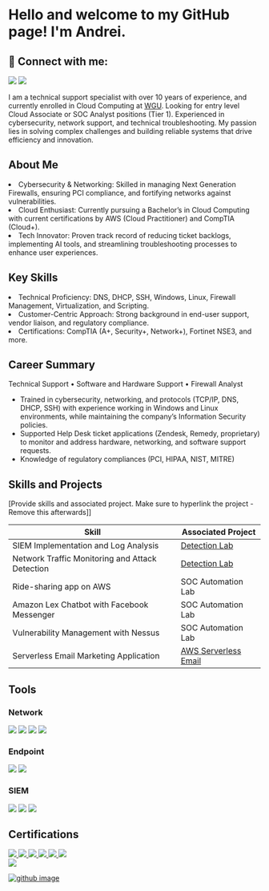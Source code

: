 # Hello and welcome to my GitHub page! I'm Andrei.

<h2> 🤳 Connect with me:</h2>
<a href="https://linkedin.com/in/andrei-sims-ab040426"><img src="https://img.shields.io/badge/-LinkedIn-0072b1?&style=for-the-badge&logo=linkedin&logoColor=white" /></a>
<a href="mailto:sims.andrei@gmail.com"><img src="https://img.shields.io/badge/-email-777BB4?&style=for-the-badge&logo=gmail&logoColor=green" /></a>

I am a technical support specialist with over 10 years of experience, and currently enrolled in Cloud Computing at <a href="https://www.wgu.edu/online-it-degrees/cloud-computing-bachelors-program.html">WGU</a>. Looking for entry level Cloud Associate or SOC Analyst positions (Tier 1). Experienced in cybersecurity, network support, and technical troubleshooting. My passion lies in solving complex challenges and building reliable systems that drive efficiency and innovation.

## About Me
<li>Cybersecurity & Networking: Skilled in managing Next Generation Firewalls, ensuring PCI compliance, and fortifying networks against vulnerabilities.</li>
<li>Cloud Enthusiast: Currently pursuing a Bachelor’s in Cloud Computing with current certifications by AWS (Cloud Practitioner) and CompTIA (Cloud+).</li>
<li>Tech Innovator: Proven track record of reducing ticket backlogs, implementing AI tools, and streamlining troubleshooting processes to enhance user experiences.</li>

## Key Skills
<li>Technical Proficiency: DNS, DHCP, SSH, Windows, Linux, Firewall Management, Virtualization, and Scripting.</li>
<li>Customer-Centric Approach: Strong background in end-user support, vendor liaison, and regulatory compliance.</li>
<li>Certifications: CompTIA (A+, Security+, Network+), Fortinet NSE3, and more.</li>


## Career Summary
<div>
  Technical Support • Software and Hardware Support • Firewall Analyst
 <ul>
  <li>Trained in cybersecurity, networking, and protocols (TCP/IP, DNS, DHCP, SSH) with experience working in Windows and Linux environments, while maintaining the company’s Information Security policies.</li>
<li>Supported Help Desk ticket applications (Zendesk, Remedy, proprietary) to monitor and address hardware, networking, and software support requests.</li>
<li>Knowledge of regulatory compliances (PCI, HIPAA, NIST, MITRE)</li>
 </ul>
</div>


## Skills and Projects
[Provide skills and associated project. Make sure to hyperlink the project - Remove this afterwards]]

| Skill                                         | Associated Project         |
|-----------------------------------------------|----------------------------|
| SIEM Implementation and Log Analysis          | <a href="https://google.com">Detection Lab</a>|
| Network Traffic Monitoring and Attack Detection | <a href="https://google.com">Detection Lab</a>|
| Ride-sharing app on AWS                       | SOC Automation Lab|
| Amazon Lex Chatbot with Facebook Messenger    | SOC Automation Lab|
| Vulnerability Management with Nessus          | SOC Automation Lab|
| Serverless Email Marketing Application | <a href="https://github.com/andreisims/Serverless-Email-Marketing-Application-on-AWS">AWS Serverless Email</a>|

## Tools

### Network
<div>
    <img src="https://img.shields.io/badge/-Wireshark-1679A7?&style=for-the-badge&logo=Wireshark&logoColor=white" />
    <img src="https://img.shields.io/badge/Fortinet-4B275F?&style=for-the-badge&logo=Fortinet&logoColor=red" />  
    <img src="https://img.shields.io/badge/-Cisco_Meraki-00A4EF?&style=for-the-badge&logo=Suricata&logoColor=white" />
    <img src="https://img.shields.io/badge/-Zeek-777BB4?&style=for-the-badge&logo=Zeek&logoColor=white" />
</div>

### Endpoint
<div>
    <img src="https://img.shields.io/badge/-Microsoft_Defender_for_Endpoint-00A4EF?&style=for-the-badge&logo=Microsoft&logoColor=white" />
    <img src="https://img.shields.io/badge/-Velociraptor-4B275F?&style=for-the-badge&logo=Velociraptor&logoColor=white" />
</div>

### SIEM
<div>
    <img src="https://img.shields.io/badge/-Microsoft_Sentinel-0078D4?&style=for-the-badge&logo=Microsoft&logoColor=white" />
    <img src="https://img.shields.io/badge/-Splunk-000000?&style=for-the-badge&logo=Splunk&logoColor=white" />
    <img src="https://img.shields.io/badge/-Elastic-005571?&style=for-the-badge&logo=Elastic&logoColor=white" />
</div>

## Certifications

<div>
<a href=https://www.credly.com/badges/bb91c8d5-590f-422f-a3da-2ad7bf826026/public_url"> <img src="https://img.shields.io/badge/-Security%2B-FF0000?&style=for-the-badge&logo=CompTIA&logoColor=white" />
<a href=https://www.credly.com/badges/8b89df43-598f-4411-aead-7bd12b4bca66/public_url"> <img src="https://img.shields.io/badge/-Network%2B-007ACC?&style=for-the-badge&logo=CompTIA&logoColor=white" />
<a href=https://www.credly.com/badges/3e915175-2ea2-4f9f-b476-0532cd36b170/public_url"> <img src="https://img.shields.io/badge/-A%2B-4D4D4D?&style=for-the-badge&logo=CompTIA&logoColor=white" />
<a href=https://www.credly.com/badges/8b89df43-598f-4411-aead-7bd12b4bca66/public_url"> <img src="https://img.shields.io/badge/-Cloud%2B-007ACC?&style=for-the-badge&logo=CompTIA&logoColor=white" />
<img src="https://img.shields.io/badge/-Splunk7.x_Fundamentals-000080?&style=for-the-badge&logoColor=white" />
<a href=https://training.fortinet.com/mod/customcert/verify_certificate.php> <img src="https://img.shields.io/badge/-Fortinet_NSE3-006400?&style=for-the-badge&logoColor=white" />
</div><img src="https://img.shields.io/badge/-AWS_Cloud_Practitioner_-000080?&style=for-the-badge&logoColor=white" /> 

![github image](https://github.com/user-attachments/assets/0f387acd-7a98-4cfa-a792-49c1084a0804)


